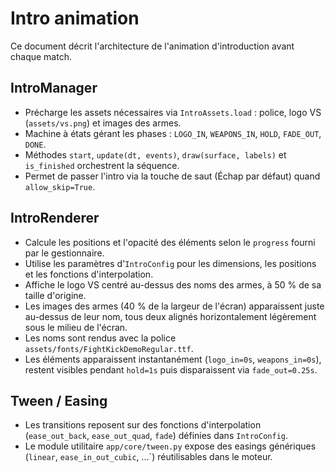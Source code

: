 # Intro animation

Ce document décrit l'architecture de l'animation d'introduction avant chaque match.

## IntroManager

- Précharge les assets nécessaires via `IntroAssets.load` : police, logo VS (`assets/vs.png`) et images des armes.
- Machine à états gérant les phases : `LOGO_IN`, `WEAPONS_IN`, `HOLD`, `FADE_OUT`, `DONE`.
- Méthodes `start`, `update(dt, events)`, `draw(surface, labels)` et `is_finished` orchestrent la séquence.
- Permet de passer l'intro via la touche de saut (Échap par défaut) quand `allow_skip=True`.

## IntroRenderer

- Calcule les positions et l'opacité des éléments selon le `progress` fourni par le gestionnaire.
- Utilise les paramètres d'`IntroConfig` pour les dimensions, les positions et les fonctions d'interpolation.
- Affiche le logo VS centré au-dessus des noms des armes, à 50 % de sa taille d'origine.
- Les images des armes (40 % de la largeur de l'écran) apparaissent juste au-dessus de leur nom,
  tous deux alignés horizontalement légèrement sous le milieu de l'écran.
- Les noms sont rendus avec la police `assets/fonts/FightKickDemoRegular.ttf`.
- Les éléments apparaissent instantanément (`logo_in=0s`, `weapons_in=0s`), restent visibles pendant `hold=1s` puis disparaissent via `fade_out=0.25s`.

## Tween / Easing

- Les transitions reposent sur des fonctions d'interpolation (`ease_out_back`, `ease_out_quad`, `fade`) définies dans `IntroConfig`.
- Le module utilitaire `app/core/tween.py` expose des easings génériques (`linear`, `ease_in_out_cubic`, ...`) réutilisables dans le moteur.
